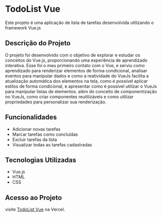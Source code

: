 # TodoList Vue

Este projeto é uma aplicação de lista de tarefas desenvolvida utilizando o framework Vue.js

## Descrição do Projeto

O projeto foi desenvolvido com o objetivo de explorar e estudar os conceitos do Vue.js, proporcionando uma experiência de aprendizado interativa.
Esse foi o meu primeiro contato com o Vue, e serviu como aprendizado para renderizar elementos de forma condicional, analisar eventos para manipular dados e como a reatividade do VueJs facilita a atualização automática dos elementos na tela,
como é possível aplicar estilos de forma condicional, e apresentar como é possível utilizar o VueJs para manipular listas de elementos. além do conceito de componentização no VueJs, como criar componentes reutilizáveis e como utilizar propriedades para personalizar sua renderização.

## Funcionalidades

- Adicionar novas tarefas
- Marcar tarefas como concluídas
- Excluir tarefas da lista
- Visualizar todas as tarefas cadastradas

## Tecnologias Utilizadas

- Vue.js
- HTML
- CSS

## Acesso ao Projeto

visite [TodoList Vue](https://todo-list-vue-sable.vercel.app/) na Vercel.
